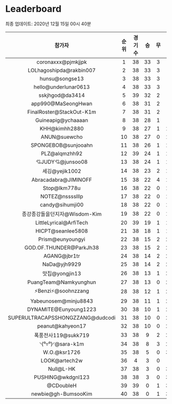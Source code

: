 # Leaderboard
최종 업데이트: 2020년 12월 15일 00시 40분




| 참가자 | 순위 | 경기수 | 승 | 무 | 패 | 승점 |
|:---:|:---:|:---:|:---:|:---:|:---:|:---:|
| coronaxxx@pjmkjjpk | 1 | 38 | 33 | 3 | 2 | 102 |
| LOLhagoshipda@rakbin007 | 2 | 38 | 33 | 3 | 2 | 102 |
| hunsu@songse13 | 3 | 38 | 33 | 3 | 2 | 102 |
| hello@underlunar0613 | 4 | 38 | 33 | 3 | 2 | 102 |
| sskjhgod@da3414 | 5 | 39 | 32 | 2 | 5 | 98 |
| app990@MaSeongHwan | 6 | 38 | 31 | 2 | 5 | 95 |
| FinalRoster@StackOut-K1m | 7 | 38 | 31 | 2 | 5 | 95 |
| Guineapig@ychaaaan | 8 | 38 | 28 | 1 | 9 | 85 |
| KHH@kimhh2880 | 9 | 38 | 27 | 1 | 10 | 82 |
| ANUN@suewcho | 10 | 38 | 27 | 0 | 11 | 81 |
| SPONGEBOB@sunjooahn | 11 | 38 | 26 | 1 | 11 | 79 |
| PLZ@alqmzhh92 | 12 | 39 | 24 | 1 | 14 | 73 |
| 💘JUDY💘@junsoo08 | 13 | 38 | 24 | 1 | 13 | 73 |
| 세깅@yejik1002 | 14 | 38 | 23 | 2 | 13 | 71 |
| Abracadabra@JIMINOFF | 15 | 38 | 22 | 4 | 12 | 70 |
| Stop@lkm778u | 16 | 38 | 22 | 0 | 16 | 66 |
| NOTEZ@nsssslllp | 17 | 38 | 22 | 0 | 16 | 66 |
| candy@sihumji00 | 18 | 38 | 22 | 0 | 16 | 66 |
| 종강종강돌을던지자@Wisdom-Kim | 19 | 38 | 22 | 0 | 16 | 66 |
| LittleLyrical@ArfiTech | 20 | 39 | 19 | 1 | 19 | 58 |
| HICPT@seanlee5808 | 21 | 38 | 18 | 1 | 19 | 55 |
| Prism@eunyoungyi | 22 | 38 | 15 | 2 | 21 | 47 |
| GOD.OF.THUNDER@ParkJh38 | 23 | 38 | 15 | 2 | 21 | 47 |
| AGANG@jbr1tr | 24 | 38 | 14 | 2 | 22 | 44 |
| NaDa@yjh9929 | 25 | 38 | 14 | 2 | 22 | 44 |
| 맛집@yongjin13 | 26 | 38 | 13 | 1 | 24 | 40 |
| PuangTeam@Namkyunghun | 27 | 38 | 13 | 0 | 25 | 39 |
| ⚡Benzi⚡@soohnzzang | 28 | 38 | 12 | 1 | 25 | 37 |
| Yabeunosem@minju8843 | 29 | 38 | 11 | 1 | 26 | 34 |
| DYNAMITE@Eunyoung1223 | 30 | 38 | 10 | 1 | 27 | 31 |
| SUPERULTRACAPSSHONGZZANG@dudcodi | 31 | 38 | 10 | 0 | 28 | 30 |
| peanut@kahyeon17 | 32 | 38 | 10 | 0 | 28 | 30 |
| 폭풍전사119@sukk719 | 33 | 38 | 9 | 2 | 27 | 29 |
| ◝(⁰▿⁰)◜@sara-k1m | 34 | 38 | 8 | 3 | 27 | 27 |
| W.O.@ksr1726 | 35 | 38 | 5 | 0 | 33 | 15 |
| LOOK@artech2w | 36 | 4 | 3 | 0 | 1 | 9 |
| Null@L-HK | 37 | 38 | 3 | 0 | 35 | 9 |
| PUSHING@wkdgnl123 | 38 | 38 | 3 | 0 | 35 | 9 |
| @CDoubleH | 39 | 39 | 0 | 1 | 38 | 1 |
| newbie@gh-BumsooKim | 40 | 38 | 0 | 1 | 37 | 1 |